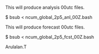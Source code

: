 This will produce analysis 00utc files.

$ bsub < ncum_global_2p5_anl_00Z.bash

This will produce forecast 00utc files.

$ bsub < ncum_global_2p5_fcst_00Z.bash

Arulalan.T
